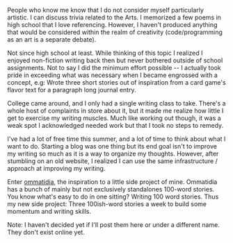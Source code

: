 People who know me know that I do not consider myself particularly artistic. I can discuss trivia related to the Arts. I memorized a few poems in high school that I love referencing. However, I haven't produced anything that would be considered within the realm of creativity (code/programming as an art is a separate debate). 

Not since high school at least. While thinking of this topic I realized I enjoyed non-fiction writing back then but never bothered outside of school assignments. Not to say I did the minimum effort possible -- I actually took pride in exceeding what was necessary when I became engrossed with a concept, e.g: Wrote three short stories out of inspiration from a card game's flavor text for a paragraph long journal entry.

College came around, and I only had a single writing class to take. There's a whole host of complaints in store about it, but it made me realize how little I get to exercise my writing muscles. Much like working out though, it was a weak spot I acknowledged needed work but that I took no steps to remedy. 

I've had a lot of free time this summer, and a lot of time to think about what I want to do. Starting a blog was one thing but its end goal isn't to improve my writing so much as it is a way to organize my thoughts. However, after stumbling on an old website, I realized I can use the same infrastructure / approach at improving my writing.

Enter [ommatidia](http://www.ommatidia.org/2007/11/30/alaric/), the inspiration to a little side project of mine. Ommatidia has a bunch of mainly but not exclusively standalones 100-word stories. You know what's easy to do in one sitting? Writing 100 word stories. Thus my new side project: Three 100ish-word stories a week to build some momentum and writing skills. 

Note: I haven't decided yet if I'll post them here or under a different name. They don't exist online yet.


